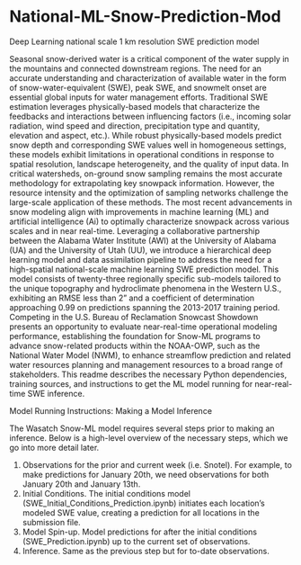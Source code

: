 # National-ML-Snow-Prediction-Mod
Deep Learning national scale 1 km resolution SWE prediction model


Seasonal snow-derived water is a critical component of the water supply in the mountains and connected downstream regions. 
The need for an accurate understanding and characterization of available water in the form of snow-water-equivalent (SWE), peak SWE, and snowmelt onset are essential global inputs for water management efforts. 
Traditional SWE estimation leverages physically-based models that characterize the feedbacks and interactions between influencing factors (i.e., incoming solar radiation, wind speed and direction, precipitation type and quantity, elevation and aspect, etc.). 
While robust physically-based models predict snow depth and corresponding SWE values well in homogeneous settings, these models exhibit limitations in operational conditions in response to spatial resolution, landscape heterogeneity, and the quality of input data. 
In critical watersheds, on-ground snow sampling remains the most accurate methodology for extrapolating key snowpack information. 
However, the resource intensity and the optimization of sampling networks challenge the large-scale application of these methods. 
The most recent advancements in snow modeling align with improvements in machine learning (ML) and artificial intelligence (Ai) to optimally characterize snowpack across various scales and in near real-time. 
Leveraging a collaborative partnership between the Alabama Water Institute (AWI) at the University of Alabama (UA) and the University of Utah (UU), we introduce a hierarchical deep learning model and data assimilation pipeline to address the need for a high-spatial national-scale machine learning SWE prediction model. 
This model consists of twenty-three regionally specific sub-models tailored to the unique topography and hydroclimate phenomena in the Western U.S., exhibiting an RMSE less than 2” and a coefficient of determination approaching 0.99 on predictions spanning the 2013-2017 training period.
 Competing in the U.S. Bureau of Reclamation Snowcast Showdown presents an opportunity to evaluate near-real-time operational modeling performance, establishing the foundation for Snow-ML programs to advance snow-related products within the NOAA-OWP, such as the National Water Model (NWM), to enhance streamflow prediction and related water resources planning and management resources to a broad range of stakeholders. 
 This readme describes the necessary Python dependencies, training sources, and instructions to get the ML model running for near-real-time SWE inference.


Model Running Instructions: Making a Model Inference

The Wasatch Snow-ML model requires several steps prior to making an inference. 
Below is a high-level overview of the necessary steps, which we go into more detail later.
1. Observations for the prior and current week (i.e. Snotel). For example, to make predictions for January 20th, we need observations for both January 20th and January 13th. 
2. Initial Conditions. The initial conditions model (SWE_Initial_Conditions_Prediction.ipynb) initiates each location’s modeled SWE value, creating a prediction for all locations in the submission file. 
3. Model Spin-up. Model predictions for after the initial conditions (SWE_Prediction.ipynb) up to the current set of observations.
4. Inference. Same as the previous step but for to-date observations.






